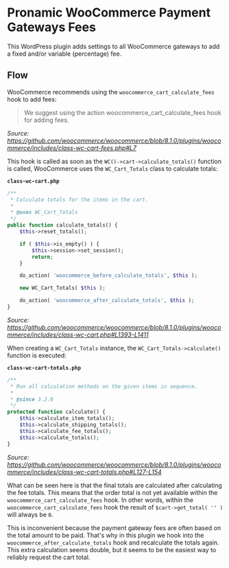 # Pronamic WooCommerce Payment Gateways Fees

This WordPress plugin adds settings to all WooCommerce gateways to add a fixed and/or variable (percentage) fee.

## Flow

WooCommerce recommends using the `woocommerce_cart_calculate_fees` hook to add fees:

>  We suggest using the action woocommerce_cart_calculate_fees hook for adding fees.

_Source: https://github.com/woocommerce/woocommerce/blob/8.1.0/plugins/woocommerce/includes/class-wc-cart-fees.php#L7_

This hook is called as soon as the `WC()->cart->calculate_totals()` function is called, WooCommerce uses the `WC_Cart_Totals` class to calculate totals:

**`class-wc-cart.php`**

```php
/**
 * Calculate totals for the items in the cart.
 *
 * @uses WC_Cart_Totals
 */
public function calculate_totals() {
	$this->reset_totals();

	if ( $this->is_empty() ) {
		$this->session->set_session();
		return;
	}

	do_action( 'woocommerce_before_calculate_totals', $this );

	new WC_Cart_Totals( $this );

	do_action( 'woocommerce_after_calculate_totals', $this );
}
```

_Source: https://github.com/woocommerce/woocommerce/blob/8.1.0/plugins/woocommerce/includes/class-wc-cart.php#L1393-L1411_

When creating a `WC_Cart_Totals` instance, the `WC_Cart_Totals->calculate()` function is executed:

**`class-wc-cart-totals.php`**

```php
/**
 * Run all calculation methods on the given items in sequence.
 *
 * @since 3.2.0
 */
protected function calculate() {
	$this->calculate_item_totals();
	$this->calculate_shipping_totals();
	$this->calculate_fee_totals();
	$this->calculate_totals();
}
```

_Source: https://github.com/woocommerce/woocommerce/blob/8.1.0/plugins/woocommerce/includes/class-wc-cart-totals.php#L127-L154_

What can be seen here is that the final totals are calculated after calculating the fee totals. This means that the order total is not yet available within the `woocommerce_cart_calculate_fees` hook. In other words, within the `woocommerce_cart_calculate_fees` hook the result of `$cart->get_total( '' )` will always be `0`.

This is inconvenient because the payment gateway fees are often based on the total amount to be paid. That's why in this plugin we hook into the `woocommerce_after_calculate_totals` hook and recalculate the totals again. This extra calculation seems double, but it seems to be the easiest way to reliably request the cart total.
